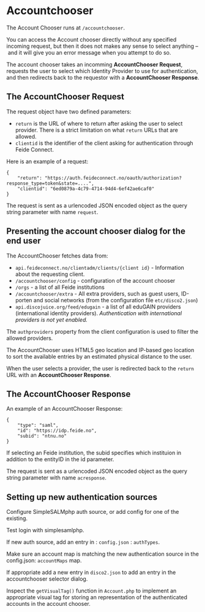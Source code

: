 # Accountchooser


The Account Chooser runs at `/accountchooser`.

You can access the Account chooser directly without any specified incoming request, but then it does not makes any sense to select anything – and it will give you an error message when you attempt to do so.


The account chooser takes an incomming **AccountChooser Request**, requests the user to select which Identity Provider to use for authentication, and then redirects back to the requestor with a **AccountChooser Response**.




## The AccountChooser Request



The request object have two defined parameters:

* `return` is the URL of where to return after asking the user to select provider. There is a strict limitation on what `return` URLs that are allowed.
* `clientid` is the identifier of the client asking for authentication through Feide Connect.


Here is an example of a request:	

	{
	    "return": "https://auth.feideconnect.no/oauth/authorization?response_type=token&state=....",
	    "clientid": "6ed0879a-4c79-4714-94d4-6ef42ae6caf0"
	}


The request is sent as a urlencoded JSON encoded object as the query string parameter with name `request`.


## Presenting the account chooser dialog for the end user

The AccountChooser fetches data from:

* `api.feideconnect.no/clientadm/clients/{client id}` - Information about the requesting client.
* `/accountchooser/config` - configuration of the account chooser
* `/orgs` - a list of all Feide institutions
* `/accountchooser/extra` - All extra providers, such as guest users, ID-porten and social networks (from the configuration file `etc/disco2.json`)
* `api.discojuice.org/feed/edugain` - a list of all eduGAIN providers (international identity providers). *Authentication with international providers is not yet enabled.*


The `authproviders` property from the client configuration is used to filter the allowed providers.


The AccountChooser uses HTML5 geo location and IP-based geo location to sort the available entries by an estimated physical distance to the user. 


When the user selects a provider, the user is redirected back to the `return` URL with an **AccountChooser Response**.



## The AccountChooser Response


An example of an AccountChooser Response:

	{
		"type": "saml",
		"id": "https://idp.feide.no",
		"subid": "ntnu.no"
	}

If selecting an Feide institution, the subid specifies which instituion in addition to the entityID in the id parameter.


The request is sent as a urlencoded JSON encoded object as the query string parameter with name `acresponse`.



## Setting up new authentication sources

Configure SimpleSALMphp auth source, or add config for one of the existing.

Test login with simplesamlphp.

If new auth source, add an entry in : `config.json` : `authTypes`.

Make sure an account map is matching the new authentication source in the config.json: `accountMaps` map.

If appropriate add a new entry in `disco2.json` to add an entry in the accountchooser selector dialog.

Inspect the `getVisualTag()` function in `Account.php` to implement an appropriate visual tag for storing an representation of the authenticated accounts in the account chooser.












